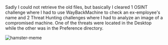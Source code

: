 Sadly I could not retrieve the old files, but basically I cleared 1 OSINT challenge where I had to use WayBackMachine to check an ex-employee's name and 2 Threat Hunting challenges where I had to analyze an image of a compromised machine. One of the threats were located in the Desktop while the other was in the Preference directory.

![hamster-meme](https://github.com/warlocksmurf/ctf-writeups/assets/121353711/fed48b17-8113-4a2f-98c2-25be035e5551)
